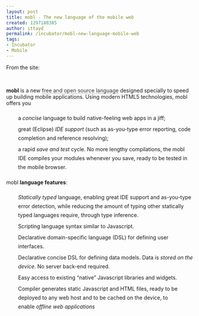 ```yaml
---
layout: post
title: mobl - The new language of the mobile web
created: 1297188385
author: ittayd
permalink: /incubator/mobl-new-language-mobile-web
tags:
- Incubator
- Mobile
---
```

<p>From the site:</p>
<p>&nbsp;</p>
<p><span style="border-collapse: separate; color: rgb(0, 0, 0); font-family: 'Times New Roman'; font-style: normal; font-variant: normal; font-weight: normal; letter-spacing: normal; line-height: normal; orphans: 2; text-align: -webkit-auto; text-indent: 0px; text-transform: none; white-space: normal; widows: 2; word-spacing: 0px; -webkit-border-horizontal-spacing: 0px; -webkit-border-vertical-spacing: 0px; -webkit-text-decorations-in-effect: none; -webkit-text-size-adjust: auto; -webkit-text-stroke-width: 0px; font-size: medium; " class="Apple-style-span"><span style="color: rgb(55, 55, 55); font-family: Georgia; font-size: 16px; line-height: 24px; text-align: left; " class="Apple-style-span">
<p style="margin-top: 0px; margin-right: 0px; margin-bottom: 20px; margin-left: 0px; padding-top: 0px; padding-right: 0px; padding-bottom: 0px; padding-left: 0px; "><strong style="margin-top: 0px; margin-right: 0px; margin-bottom: 0px; margin-left: 0px; padding-top: 0px; padding-right: 0px; padding-bottom: 0px; padding-left: 0px; ">mobl</strong><span class="Apple-converted-space">&nbsp;</span>is a new<span class="Apple-converted-space">&nbsp;</span><a style="margin-top: 0px; margin-right: 0px; margin-bottom: 0px; margin-left: 0px; padding-top: 0px; padding-right: 0px; padding-bottom: 0px; padding-left: 0px; outline-style: none; outline-width: initial; outline-color: initial; text-decoration: none; color: rgb(51, 51, 51); border-bottom-width: 1px; border-bottom-style: solid; border-bottom-color: rgb(175, 175, 175); " href="https://github.com/zefhemel/mobl">free and open source language</a><span class="Apple-converted-space">&nbsp;</span>designed specially to speed up building mobile applications. Using modern HTML5 technologies, mobl offers you</p>
<ul style="margin-top: 20px; margin-right: 0px; margin-bottom: 20px; margin-left: 0px; padding-top: 0px; padding-right: 0px; padding-bottom: 0px; padding-left: 0px; list-style-type: none; ">
    <li style="margin-top: 0px; margin-right: 0px; margin-bottom: 6px; margin-left: 20px; padding-top: 0px; padding-right: 0px; padding-bottom: 0px; padding-left: 12px; list-style-type: none; line-height: 24px; background-image: url(http://www.mobl-lang.org/wp-content/themes/idream/images/sq-bullet3.gif); background-position: 0px 7px; background-repeat: no-repeat no-repeat; ">a<span class="Apple-converted-space">&nbsp;</span><em style="margin-top: 0px; margin-right: 0px; margin-bottom: 0px; margin-left: 0px; padding-top: 0px; padding-right: 0px; padding-bottom: 0px; padding-left: 0px; ">concise</em><span class="Apple-converted-space">&nbsp;</span>language to build native-feeling web apps in a jiff;</li>
    <li style="margin-top: 0px; margin-right: 0px; margin-bottom: 6px; margin-left: 20px; padding-top: 0px; padding-right: 0px; padding-bottom: 0px; padding-left: 12px; list-style-type: none; line-height: 24px; background-image: url(http://www.mobl-lang.org/wp-content/themes/idream/images/sq-bullet3.gif); background-position: 0px 7px; background-repeat: no-repeat no-repeat; ">great (Eclipse)<span class="Apple-converted-space">&nbsp;</span><em style="margin-top: 0px; margin-right: 0px; margin-bottom: 0px; margin-left: 0px; padding-top: 0px; padding-right: 0px; padding-bottom: 0px; padding-left: 0px; ">IDE support</em><span class="Apple-converted-space">&nbsp;</span>(such as as-you-type error reporting, code completion and reference resolving);</li>
    <li style="margin-top: 0px; margin-right: 0px; margin-bottom: 6px; margin-left: 20px; padding-top: 0px; padding-right: 0px; padding-bottom: 0px; padding-left: 12px; list-style-type: none; line-height: 24px; background-image: url(http://www.mobl-lang.org/wp-content/themes/idream/images/sq-bullet3.gif); background-position: 0px 7px; background-repeat: no-repeat no-repeat; ">a rapid<span class="Apple-converted-space">&nbsp;</span><em style="margin-top: 0px; margin-right: 0px; margin-bottom: 0px; margin-left: 0px; padding-top: 0px; padding-right: 0px; padding-bottom: 0px; padding-left: 0px; ">save and test</em><span class="Apple-converted-space">&nbsp;</span>cycle. No more lengthy compilations, the mobl IDE compiles your modules whenever you save, ready to be tested in the mobile browser.</li>
</ul>
<p style="margin-top: 0px; margin-right: 0px; margin-bottom: 20px; margin-left: 0px; padding-top: 0px; padding-right: 0px; padding-bottom: 0px; padding-left: 0px; ">mobl<span class="Apple-converted-space">&nbsp;</span><strong style="margin-top: 0px; margin-right: 0px; margin-bottom: 0px; margin-left: 0px; padding-top: 0px; padding-right: 0px; padding-bottom: 0px; padding-left: 0px; ">language features</strong>:</p>
<ul style="margin-top: 20px; margin-right: 0px; margin-bottom: 20px; margin-left: 0px; padding-top: 0px; padding-right: 0px; padding-bottom: 0px; padding-left: 0px; list-style-type: none; ">
    <li style="margin-top: 0px; margin-right: 0px; margin-bottom: 6px; margin-left: 20px; padding-top: 0px; padding-right: 0px; padding-bottom: 0px; padding-left: 12px; list-style-type: none; line-height: 24px; background-image: url(http://www.mobl-lang.org/wp-content/themes/idream/images/sq-bullet3.gif); background-position: 0px 7px; background-repeat: no-repeat no-repeat; "><em style="margin-top: 0px; margin-right: 0px; margin-bottom: 0px; margin-left: 0px; padding-top: 0px; padding-right: 0px; padding-bottom: 0px; padding-left: 0px; ">Statically typed</em><span class="Apple-converted-space">&nbsp;</span>language, enabling great IDE support and as-you-type error detection, while reducing the amount of typing other statically typed languages require, through type inference.</li>
    <li style="margin-top: 0px; margin-right: 0px; margin-bottom: 6px; margin-left: 20px; padding-top: 0px; padding-right: 0px; padding-bottom: 0px; padding-left: 12px; list-style-type: none; line-height: 24px; background-image: url(http://www.mobl-lang.org/wp-content/themes/idream/images/sq-bullet3.gif); background-position: 0px 7px; background-repeat: no-repeat no-repeat; ">Scripting language syntax similar to Javascript.</li>
    <li style="margin-top: 0px; margin-right: 0px; margin-bottom: 6px; margin-left: 20px; padding-top: 0px; padding-right: 0px; padding-bottom: 0px; padding-left: 12px; list-style-type: none; line-height: 24px; background-image: url(http://www.mobl-lang.org/wp-content/themes/idream/images/sq-bullet3.gif); background-position: 0px 7px; background-repeat: no-repeat no-repeat; ">Declarative domain-specific language (DSL) for defining user interfaces.</li>
    <li style="margin-top: 0px; margin-right: 0px; margin-bottom: 6px; margin-left: 20px; padding-top: 0px; padding-right: 0px; padding-bottom: 0px; padding-left: 12px; list-style-type: none; line-height: 24px; background-image: url(http://www.mobl-lang.org/wp-content/themes/idream/images/sq-bullet3.gif); background-position: 0px 7px; background-repeat: no-repeat no-repeat; ">Declarative concise DSL for defining data models. Data is<span class="Apple-converted-space">&nbsp;</span><em style="margin-top: 0px; margin-right: 0px; margin-bottom: 0px; margin-left: 0px; padding-top: 0px; padding-right: 0px; padding-bottom: 0px; padding-left: 0px; ">stored on the device</em>. No server back-end required.</li>
    <li style="margin-top: 0px; margin-right: 0px; margin-bottom: 6px; margin-left: 20px; padding-top: 0px; padding-right: 0px; padding-bottom: 0px; padding-left: 12px; list-style-type: none; line-height: 24px; background-image: url(http://www.mobl-lang.org/wp-content/themes/idream/images/sq-bullet3.gif); background-position: 0px 7px; background-repeat: no-repeat no-repeat; ">Easy access to existing &ldquo;native&rdquo; Javascript libraries and widgets.</li>
    <li style="margin-top: 0px; margin-right: 0px; margin-bottom: 6px; margin-left: 20px; padding-top: 0px; padding-right: 0px; padding-bottom: 0px; padding-left: 12px; list-style-type: none; line-height: 24px; background-image: url(http://www.mobl-lang.org/wp-content/themes/idream/images/sq-bullet3.gif); background-position: 0px 7px; background-repeat: no-repeat no-repeat; ">Compiler generates static Javascript and HTML files, ready to be deployed to any web host and to be cached on the device, to enable<span class="Apple-converted-space">&nbsp;</span><em style="margin-top: 0px; margin-right: 0px; margin-bottom: 0px; margin-left: 0px; padding-top: 0px; padding-right: 0px; padding-bottom: 0px; padding-left: 0px; ">offline web applications</em></li>
</ul>
</span></span></p>
